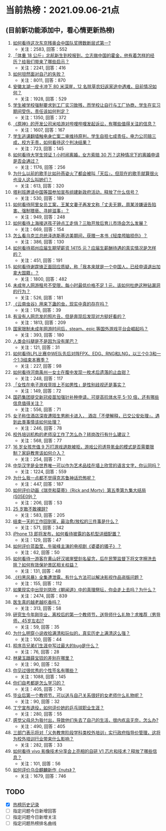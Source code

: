 # 当前热榜：2021.09.06-21点
## (目前新功能添加中，看心情更新热榜)
1. [如何看待这次东京残奥会中国队奖牌数断层式第一?](https://www.zhihu.com/question/484802427)
    * 关注：2583, 回答：552
2. [「体重 18 公斤」北航新生到校报到，立志做中国的霍金，他有着怎样的经历？给我们带来了哪些启示？](https://www.zhihu.com/question/484926831)
    * 关注：2241, 回答：416
3. [如何坦然面对自己的失败？](https://www.zhihu.com/question/37555333)
    * 关注：8011, 回答：870
4. [安徽太湖一皮卡冲下 80 米深崖，12 名除草农妇返家途中遇难，目前情况如何？](https://www.zhihu.com/question/484934850)
    * 关注：1928, 回答：529
5. [学生被学校强制要求到工厂实习致残，而学校让自行与工厂协商，学生在实习期间受伤，责任该如何判定？](https://www.zhihu.com/question/484969513)
    * 关注：1350, 回答：372
6. [《原神》的开发公司米哈游对哔哩哔哩发起诉讼，有哪些值得关注的信息？](https://www.zhihu.com/question/484862001)
    * 关注：1607, 回答：167
7. [学生逃课翻墙触电身亡案二审维持原判，学生自担七成责任，电力公司赔三成，校方无责，如何看待这个判决结果？](https://www.zhihu.com/question/484395197)
    * 关注：723, 回答：145
8. [如何看待大学生领证 1 小时闹离婚，女方索赔 30 万？这种情况下的离婚申请是否会通过？](https://www.zhihu.com/question/485030666)
    * 关注：1176, 回答：256
9. [为什么以前的歌手比如孙燕姿火了都会被叫「天后」，但现在的歌手就算很火也没人这么叫她们？](https://www.zhihu.com/question/484770666)
    * 关注：613, 回答：320
10. [塔利班邀请中国等国参加宣布组建新政府活动，释放了什么信号？](https://www.zhihu.com/question/485059799)
    * 关注：530, 回答：189
11. [如何看待阿里女员工案，王某文妻子再发文称「丈夫无罪，周某涉嫌诬告陷害、强制猥亵、寻衅滋事」？](https://www.zhihu.com/question/484896081)
    * 关注：949, 回答：248
12. [如何看待上海接送孩子钟点工走俏？三胎开放后育儿市场会怎么发展？](https://www.zhihu.com/question/484439042)
    * 关注：669, 回答：154
13. [怎么看乌克兰总统泽连斯基访美期间，获赠一本书《轻度颅脑损伤》？](https://www.zhihu.com/question/484652375)
    * 关注：386, 回答：130
14. [如何看待郑州应届生期望薪资 14115 元？应届生薪酬待遇的真实情况是怎样的？](https://www.zhihu.com/question/485043678)
    * 关注：451, 回答：191
15. [如何看待谢霆锋正面回应质疑，称「我本来就是一个中国人，已经申请退出加拿大国籍」？](https://www.zhihu.com/question/484904338)
    * 关注：1800, 回答：482
16. [未成年人网游租号不受限，每小时最低价格不足 1 元，该如何杜绝这种钻漏洞的行为？](https://www.zhihu.com/question/484993966)
    * 关注：526, 回答：181
17. [《云南虫谷》用来下蛊的虫，现实中真的存在吗？](https://www.zhihu.com/question/484859790)
    * 关注：176, 回答：39
18. [有没有人网恋发的照片丑，但是奔现后发现对方挺好看的？](https://www.zhihu.com/question/266750825)
    * 关注：1813, 回答：209
19. [国家限制未成年网游时间后，steam、epic 等国外游戏平台会崛起吗？](https://www.zhihu.com/question/483864191)
    * 关注：393, 回答：180
20. [人类会抖腿是不是因为没有尾巴？](https://www.zhihu.com/question/483987983)
    * 关注：121, 回答：31
21. [如何看待LPL比赛中WE队先后对阵FPX、EDG、RNG和LNG，以三个0:3和一个1:3结束本赛季？](https://www.zhihu.com/question/484924801)
    * 关注：227, 回答：98
22. [如何看待河南禹州一女士在腹中发现一枚术后遗落的止血钳？](https://www.zhihu.com/question/484449309)
    * 关注：248, 回答：117
23. [「女性在电子游戏竞技上不如男性」是性别歧视还是事实？](https://www.zhihu.com/question/28381867)
    * 关注：149, 回答：72
24. [国药集团提交新冠疫苗加强针补种申请，可提高抗体水平 5-10 倍，还有哪些信息值得关注？](https://www.zhihu.com/question/485011612)
    * 关注：556, 回答：71
25. [女子称住酒店深夜遭陌生男刷卡进入， 酒店「不便解释，已交公安处理」，遇到此类事情该如何处理？](https://www.zhihu.com/question/485012302)
    * 关注：246, 回答：78
26. [校外培训机构的老师没工作了怎么办？转岗改行有什么建议？](https://www.zhihu.com/question/480587878)
    * 关注：568, 回答：77
27. [16 岁女孩充值 9 万打游戏退款被拒，游戏公司诱导氪金的模式是否需要限制？家庭教育该如何介入？](https://www.zhihu.com/question/484454580)
    * 关注：254, 回答：71
28. [中华汉字是全世界唯一可以作为艺术品挂在墙上欣赏的语言文字，你认同吗？](https://www.zhihu.com/question/484332230)
    * 关注：1224, 回答：559
29. [为什么我一点都不觉得克苏鲁神话恐怖呢？](https://www.zhihu.com/question/427205970)
    * 关注：447, 回答：187
30. [如何评价动画《瑞克和莫蒂》（Rick and Morty）第五季第九集大结局(S05E09)？](https://www.zhihu.com/question/479224684)
    * 关注：206, 回答：53
31. [25 岁敢不敢裸辞?](https://www.zhihu.com/question/483469944)
    * 关注：583, 回答：205
32. [结束一天的工作回到家，最治愈/放松的三件事是什么？](https://www.zhihu.com/question/484996813)
    * 关注：571, 回答：342
33. [iPhone 13 即将发布，如何看待披露的各机型详细配置？](https://www.zhihu.com/question/484389011)
    * 关注：129, 回答：47
34. [如何评价蓝盈莹、牛骏峰主演的电视剧《婆婆的镯子》？](https://www.zhihu.com/question/481829353)
    * 关注：62, 回答：50
35. [如何看待一游客在黄山好汉坡崖壁刻名留念，后在民警监督下将文字擦洗去除？如何有效保护景区相关权益？](https://www.zhihu.com/question/484553585)
    * 关注：131, 回答：48
36. [《扫黑风暴》全集遭泄露，有什么方法可以解决影视作品盗版问题？](https://www.zhihu.com/question/484892076)
    * 关注：155, 回答：112
37. [如果现实中出现刘慈欣《朝闻道》中的真理祭坛，你会走上去吗？为什么？](https://www.zhihu.com/question/270944748)
    * 关注：2474, 回答：839
38. [医生真的越老越吃香吗？](https://www.zhihu.com/question/65983727)
    * 关注：313, 回答：58
39. [研究生今年刚毕业，离校后的第一个教师节，送导师什么礼物？求推荐（男导师，45岁左右)?](https://www.zhihu.com/question/484344564)
    * 关注：59, 回答：35
40. [为什么明穿小说收拾满清和玩似的，真实历史上满清这么强？](https://www.zhihu.com/question/484556518)
    * 关注：100, 回答：44
41. [程序员兄弟们生涯中写过最大的bug是什么？](https://www.zhihu.com/question/482967292)
    * 关注：76, 回答：28
42. [林黛玉跟薛宝钗的差别在哪里？](https://www.zhihu.com/question/479352178)
    * 关注：90, 回答：52
43. [你见过很优秀的个性签名有哪些？](https://www.zhihu.com/question/265584312)
    * 关注：1088, 回答：145
44. [你们自考都是怎么学习的？](https://www.zhihu.com/question/324941476)
    * 关注：405, 回答：76
45. [毕业后第一个教师节，可以送与自己关系很好的女老师什么礼物呢？](https://www.zhihu.com/question/405202473)
    * 关注：90, 回答：32
46. [丁宁宣布退役，如何评价她的乒乓球职业生涯？](https://www.zhihu.com/question/484988712)
    * 关注：280, 回答：55
47. [感觉父母总为我付出，导致他们失去了自己的生活，很内疚且无奈，怎么办?](https://www.zhihu.com/question/484958458)
    * 关注：490, 回答：405
48. [三部门表示将对「义务教育阶段学科类校外培训」实行政府指导价管理，这将为校外培训行业带来什么影响？](https://www.zhihu.com/question/485070230)
    * 关注：282, 回答：33
49. [如何看待 vivo 影像技术分享会上亮相的自研 V1 芯片和技术？释放了哪些信息？](https://www.zhihu.com/question/485085054)
    * 关注：101, 回答：56
50. [如何评价乌合麒麟新作《nuts》？](https://www.zhihu.com/question/484654968)
    * 关注：1679, 回答：746
## TODO
* [x] [热榜历史记录](hot_history/AllHot.md)
* [ ] 指定问题今日新增回答
* [ ] 指定问题今日新增关注
* [ ] 指定问题热榜排名曲线
